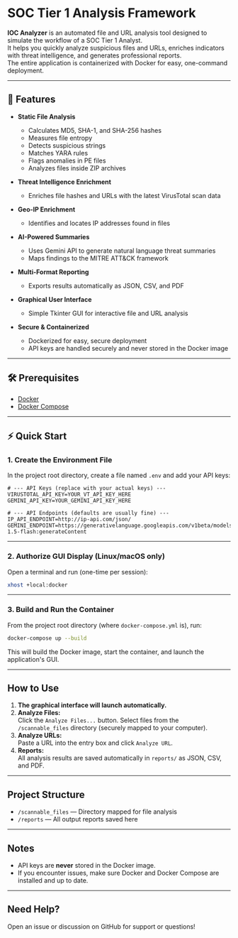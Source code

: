 # SOC Tier 1 Analysis Framework

**IOC Analyzer** is an automated file and URL analysis tool designed to simulate the workflow of a SOC Tier 1 Analyst.  
It helps you quickly analyze suspicious files and URLs, enriches indicators with threat intelligence, and generates professional reports.  
The entire application is containerized with Docker for easy, one-command deployment.

---

## 🚀 Features

- **Static File Analysis**
  - Calculates MD5, SHA-1, and SHA-256 hashes
  - Measures file entropy
  - Detects suspicious strings
  - Matches YARA rules
  - Flags anomalies in PE files
  - Analyzes files inside ZIP archives

- **Threat Intelligence Enrichment**
  - Enriches file hashes and URLs with the latest VirusTotal scan data

- **Geo-IP Enrichment**
  - Identifies and locates IP addresses found in files

- **AI-Powered Summaries**
  - Uses Gemini API to generate natural language threat summaries
  - Maps findings to the MITRE ATT&CK framework

- **Multi-Format Reporting**
  - Exports results automatically as JSON, CSV, and PDF

- **Graphical User Interface**
  - Simple Tkinter GUI for interactive file and URL analysis

- **Secure & Containerized**
  - Dockerized for easy, secure deployment
  - API keys are handled securely and never stored in the Docker image

---

## 🛠 Prerequisites

- [Docker](https://www.docker.com/)
- [Docker Compose](https://docs.docker.com/compose/)

---

## ⚡ Quick Start

### 1. Create the Environment File

In the project root directory, create a file named `.env` and add your API keys:

```env
# --- API Keys (replace with your actual keys) ---
VIRUSTOTAL_API_KEY=YOUR_VT_API_KEY_HERE
GEMINI_API_KEY=YOUR_GEMINI_API_KEY_HERE

# --- API Endpoints (defaults are usually fine) ---
IP_API_ENDPOINT=http://ip-api.com/json/
GEMINI_ENDPOINT=https://generativelanguage.googleapis.com/v1beta/models/gemini-1.5-flash:generateContent
```

---

### 2. Authorize GUI Display (Linux/macOS only)

Open a terminal and run (one-time per session):

```sh
xhost +local:docker
```

---

### 3. Build and Run the Container

From the project root directory (where `docker-compose.yml` is), run:

```sh
docker-compose up --build
```

This will build the Docker image, start the container, and launch the application's GUI.

---

##  How to Use

1. **The graphical interface will launch automatically.**
2. **Analyze Files:**  
   Click the `Analyze Files...` button. Select files from the `/scannable_files` directory (securely mapped to your computer).
3. **Analyze URLs:**  
   Paste a URL into the entry box and click `Analyze URL`.
4. **Reports:**  
   All analysis results are saved automatically in `reports/` as JSON, CSV, and PDF.

---

##  Project Structure

- `/scannable_files` — Directory mapped for file analysis
- `/reports` — All output reports saved here

---

##  Notes

- API keys are **never** stored in the Docker image.
- If you encounter issues, make sure Docker and Docker Compose are installed and up to date.

---

##  Need Help?

Open an issue or discussion on GitHub for support or questions!
